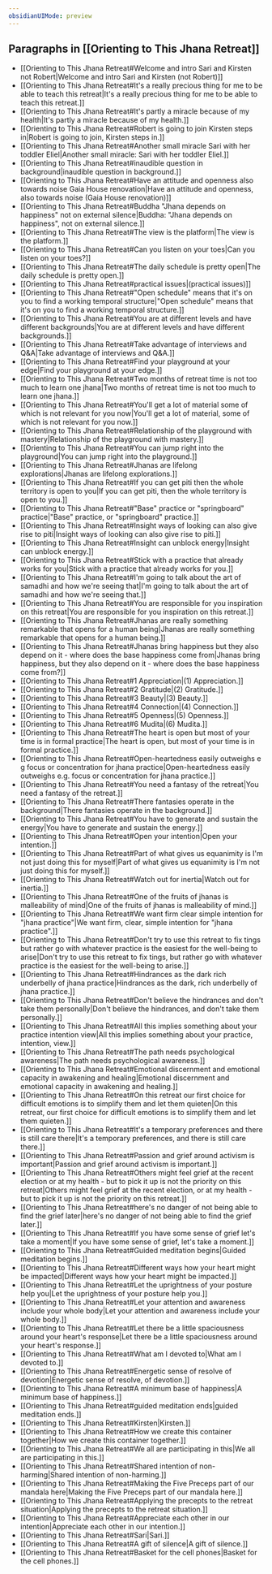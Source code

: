 ```yaml
---
obsidianUIMode: preview
---
```

## Paragraphs in [[Orienting to This Jhana Retreat]]
- [[Orienting to This Jhana Retreat#Welcome and intro Sari and Kirsten not Robert|Welcome and intro Sari and Kirsten (not Robert)]]
- [[Orienting to This Jhana Retreat#It's a really precious thing for me to be able to teach this retreat|It's a really precious thing for me to be able to teach this retreat.]]
- [[Orienting to This Jhana Retreat#It's partly a miracle because of my health|It's partly a miracle because of my health.]]
- [[Orienting to This Jhana Retreat#Robert is going to join Kirsten steps in|Robert is going to join, Kirsten steps in.]]
- [[Orienting to This Jhana Retreat#Another small miracle Sari with her toddler Eliel|Another small miracle: Sari with her toddler Eliel.]]
- [[Orienting to This Jhana Retreat#inaudible question in background|inaudible question in background.]]
- [[Orienting to This Jhana Retreat#Have an attitude and openness also towards noise Gaia House renovation|Have an attitude and openness, also towards noise (Gaia House renovation)]]
- [[Orienting to This Jhana Retreat#Buddha "Jhana depends on happiness" not on external silence|Buddha: "Jhana depends on happiness", not on external silence.]]
- [[Orienting to This Jhana Retreat#The view is the platform|The view is the platform.]]
- [[Orienting to This Jhana Retreat#Can you listen on your toes|Can you listen on your toes?]]
- [[Orienting to This Jhana Retreat#The daily schedule is pretty open|The daily schedule is pretty open.]]
- [[Orienting to This Jhana Retreat#practical issues|(practical issues)]]
- [[Orienting to This Jhana Retreat#"Open schedule" means that it's on you to find a working temporal structure|"Open schedule" means that it's on you to find a working temporal structure.]]
- [[Orienting to This Jhana Retreat#You are at different levels and have different backgrounds|You are at different levels and have different backgrounds.]]
- [[Orienting to This Jhana Retreat#Take advantage of interviews and Q&A|Take advantage of interviews and Q&A.]]
- [[Orienting to This Jhana Retreat#Find your playground at your edge|Find your playground at your edge.]]
- [[Orienting to This Jhana Retreat#Two months of retreat time is not too much to learn one jhana|Two months of retreat time is not too much to learn one jhana.]]
- [[Orienting to This Jhana Retreat#You'll get a lot of material some of which is not relevant for you now|You'll get a lot of material, some of which is not relevant for you now.]]
- [[Orienting to This Jhana Retreat#Relationship of the playground with mastery|Relationship of the playground with mastery.]]
- [[Orienting to This Jhana Retreat#You can jump right into the playground|You can jump right into the playground.]]
- [[Orienting to This Jhana Retreat#Jhanas are lifelong explorations|Jhanas are lifelong explorations.]]
- [[Orienting to This Jhana Retreat#If you can get piti then the whole territory is open to you|If you can get piti, then the whole territory is open to you.]]
- [[Orienting to This Jhana Retreat#"Base" practice or "springboard" practice|"Base" practice, or "springboard" practice.]]
- [[Orienting to This Jhana Retreat#Insight ways of looking can also give rise to piti|Insight ways of looking can also give rise to piti.]]
- [[Orienting to This Jhana Retreat#Insight can unblock energy|Insight can unblock energy.]]
- [[Orienting to This Jhana Retreat#Stick with a practice that already works for you|Stick with a practice that already works for you.]]
- [[Orienting to This Jhana Retreat#I'm going to talk about the art of samadhi and how we're seeing that|I'm going to talk about the art of samadhi and how we're seeing that.]]
- [[Orienting to This Jhana Retreat#You are responsible for you inspiration on this retreat|You are responsible for you inspiration on this retreat.]]
- [[Orienting to This Jhana Retreat#Jhanas are really something remarkable that opens for a human being|Jhanas are really something remarkable that opens for a human being.]]
- [[Orienting to This Jhana Retreat#Jhanas bring happiness but they also depend on it - where does the base happiness come from|Jhanas bring happiness, but they also depend on it - where does the base happiness come from?]]
- [[Orienting to This Jhana Retreat#1 Appreciation|(1) Appreciation.]]
- [[Orienting to This Jhana Retreat#2 Gratitude|(2) Gratitude.]]
- [[Orienting to This Jhana Retreat#3 Beauty|(3) Beauty.]]
- [[Orienting to This Jhana Retreat#4 Connection|(4) Connection.]]
- [[Orienting to This Jhana Retreat#5 Openness|(5) Openness.]]
- [[Orienting to This Jhana Retreat#6 Mudita|(6) Mudita.]]
- [[Orienting to This Jhana Retreat#The heart is open but most of your time is in formal practice|The heart is open, but most of your time is in formal practice.]]
- [[Orienting to This Jhana Retreat#Open-heartedness easily outweighs e g focus or concentration for jhana practice|Open-heartedness easily outweighs e.g. focus or concentration for jhana practice.]]
- [[Orienting to This Jhana Retreat#You need a fantasy of the retreat|You need a fantasy of the retreat.]]
- [[Orienting to This Jhana Retreat#There fantasies operate in the background|There fantasies operate in the background.]]
- [[Orienting to This Jhana Retreat#You have to generate and sustain the energy|You have to generate and sustain the energy.]]
- [[Orienting to This Jhana Retreat#Open your intention|Open your intention.]]
- [[Orienting to This Jhana Retreat#Part of what gives us equanimity is I'm not just doing this for myself|Part of what gives us equanimity is I'm not just doing this for myself.]]
- [[Orienting to This Jhana Retreat#Watch out for inertia|Watch out for inertia.]]
- [[Orienting to This Jhana Retreat#One of the fruits of jhanas is malleability of mind|One of the fruits of jhanas is malleability of mind.]]
- [[Orienting to This Jhana Retreat#We want firm clear simple intention for "jhana practice"|We want firm, clear, simple intention for "jhana practice".]]
- [[Orienting to This Jhana Retreat#Don't try to use this retreat to fix tings but rather go with whatever practice is the easiest for the well-being to arise|Don't try to use this retreat to fix tings, but rather go with whatever practice is the easiest for the well-being to arise.]]
- [[Orienting to This Jhana Retreat#Hindrances as the dark rich underbelly of jhana practice|Hindrances as the dark, rich underbelly of jhana practice.]]
- [[Orienting to This Jhana Retreat#Don't believe the hindrances and don't take them personally|Don't believe the hindrances, and don't take them personally.]]
- [[Orienting to This Jhana Retreat#All this implies something about your practice intention view|All this implies something about your practice, intention, view.]]
- [[Orienting to This Jhana Retreat#The path needs psychological awareness|The path needs psychological awareness.]]
- [[Orienting to This Jhana Retreat#Emotional discernment and emotional capacity in awakening and healing|Emotional discernment and emotional capacity in awakening and healing.]]
- [[Orienting to This Jhana Retreat#On this retreat our first choice for difficult emotions is to simplify them and let them quieten|On this retreat, our first choice for difficult emotions is to simplify them and let them quieten.]]
- [[Orienting to This Jhana Retreat#It's a temporary preferences and there is still care there|It's a temporary preferences, and there is still care there.]]
- [[Orienting to This Jhana Retreat#Passion and grief around activism is important|Passion and grief around activism is important.]]
- [[Orienting to This Jhana Retreat#Others might feel grief at the recent election or at my health - but to pick it up is not the priority on this retreat|Others might feel grief at the recent election, or at my health - but to pick it up is not the priority on this retreat.]]
- [[Orienting to This Jhana Retreat#here's no danger of not being able to find the grief later|here's no danger of not being able to find the grief later.]]
- [[Orienting to This Jhana Retreat#If you have some sense of grief let's take a moment|If you have some sense of grief, let's take a moment.]]
- [[Orienting to This Jhana Retreat#Guided meditation begins|Guided meditation begins.]]
- [[Orienting to This Jhana Retreat#Different ways how your heart might be impacted|Different ways how your heart might be impacted.]]
- [[Orienting to This Jhana Retreat#Let the uprightness of your posture help you|Let the uprightness of your posture help you.]]
- [[Orienting to This Jhana Retreat#Let your attention and awareness include your whole body|Let your attention and awareness include your whole body.]]
- [[Orienting to This Jhana Retreat#Let there be a little spaciousness around your heart's response|Let there be a little spaciousness around your heart's response.]]
- [[Orienting to This Jhana Retreat#What am I devoted to|What am I devoted to.]]
- [[Orienting to This Jhana Retreat#Energetic sense of resolve of devotion|Energetic sense of resolve, of devotion.]]
- [[Orienting to This Jhana Retreat#A minimum base of happiness|A minimum base of happiness.]]
- [[Orienting to This Jhana Retreat#guided meditation ends|guided meditation ends.]]
- [[Orienting to This Jhana Retreat#Kirsten|Kirsten.]]
- [[Orienting to This Jhana Retreat#How we create this container together|How we create this container together.]]
- [[Orienting to This Jhana Retreat#We all are participating in this|We all are participating in this.]]
- [[Orienting to This Jhana Retreat#Shared intention of non-harming|Shared intention of non-harming.]]
- [[Orienting to This Jhana Retreat#Making the Five Preceps part of our mandala here|Making the Five Preceps part of our mandala here.]]
- [[Orienting to This Jhana Retreat#Applying the precepts to the retreat situation|Applying the precepts to the retreat situation.]]
- [[Orienting to This Jhana Retreat#Appreciate each other in our intention|Appreciate each other in our intention.]]
- [[Orienting to This Jhana Retreat#Sari|Sari.]]
- [[Orienting to This Jhana Retreat#A gift of silence|A gift of silence.]]
- [[Orienting to This Jhana Retreat#Basket for the cell phones|Basket for the cell phones.]]
